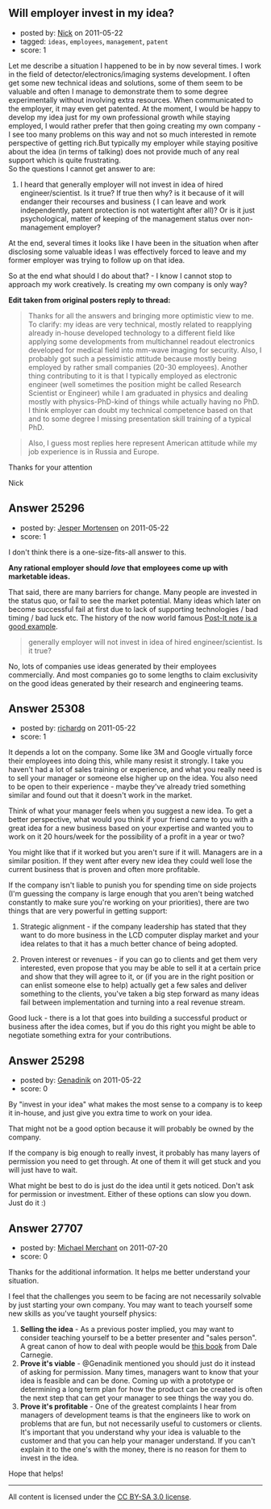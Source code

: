 ## Will employer invest in my idea?

- posted by: [Nick](https://stackexchange.com/users/-1/10695-nick) on 2011-05-22
- tagged: `ideas`, `employees`, `management`, `patent`
- score: 1

Let me describe a  situation I happened to be in by now several times. I work in the field of  detector/electronics/imaging systems development. I often get some new technical ideas and solutions, some of them seem to be valuable and often I manage to demonstrate them to some degree experimentally without involving extra resources. When  communicated to the employer, it may even get patented. At the moment, I would be happy to develop my idea just for my own professional growth while staying employed, I would rather prefer that then going creating my own company - I see too many problems on this way and not so much interested in remote perspective of getting rich.But typically my employer while staying positive  about the idea (in terms of talking) does not provide much of any real support which is quite frustrating.  
So the questions I cannot get answer to are:

1. I heard that generally employer will not invest in idea of hired engineer/scientist.
Is it true?
If true then why?
is it because of it will endanger their recourses and business ( I can leave and work independently, patent protection is not watertight after all)?
Or is it just psychological, matter of keeping of the management status over non-management employer?

At the end, several times it looks like I have been  in the situation when after disclosing some valuable ideas I was effectively forced to leave and my former employer was trying to follow up on that idea. 

So at the end what should I do about that? - I know I cannot stop to approach my work creatively. Is creating my own company is only way?

**Edit taken from original posters reply to thread:**
> Thanks for all the answers and bringing more optimistic view to me. To clarify: my ideas are very technical, mostly related to reapplying already in-house developed technology to a different field like applying some developments from multichannel readout electronics developed for medical field into mm-wave imaging for security. Also, I probably got such a pessimistic attitude because mostly being employed by rather small companies (20-30 employees). Another thing contributing to it is that I typically employed as electronic engineer (well sometimes the position might be called Research Scientist or Engineer) while I am graduated in physics and dealing mostly with physics-PhD-kind of things while actually having no PhD. I think employer can doubt my technical competence based on that and to some degree I missing presentation skill training of a typical PhD.

> Also, I guess most replies here represent American attitude while my job experience is in Russia and Europe.



Thanks for your attention

Nick


## Answer 25296

- posted by: [Jesper Mortensen](https://stackexchange.com/users/-1/1261-jesper-mortensen) on 2011-05-22
- score: 1

<p>I don't think there is a one-size-fits-all answer to this.</p>

<p><strong>Any rational employer should <em>love</em> that employees come up with marketable ideas.</strong></p>

<p>That said, there are many barriers for change. Many people are invested in the status quo, or fail to see the market potential. Many ideas which later on become successful fail at first due to lack of supporting technologies / bad timing / bad luck etc. The history of the now world famous <a href="http://en.wikipedia.org/wiki/Post-it_note#History" rel="nofollow">Post-It note is a good example</a>.</p>

<blockquote>
  <p>generally employer will not invest in idea of hired engineer/scientist. Is it true?</p>
</blockquote>

<p>No, lots of companies use ideas generated by their employees commercially. And most companies go to some lengths to claim exclusivity on the good ideas generated by their research and engineering teams.</p>



## Answer 25308

- posted by: [richardg](https://stackexchange.com/users/-1/10674-richardg) on 2011-05-22
- score: 1

It depends a lot on the company. Some like 3M and Google virtually force their employees into doing this, while many resist it strongly. I take you haven't had a lot of sales training or experience, and what you really need is to sell your manager or someone else higher up on the idea. You also need to be open to their experience - maybe they've already tried something similar and found out that it doesn't work in the market.

Think of what your manager feels when you suggest a new idea. To get a better perspective, what would you think if your friend came to you with a great idea for a new business based on your expertise and wanted you to work on it 20 hours/week for the possibility of a profit in a year or two? 

You might like that if it worked but you aren't sure if it will. Managers are in a similar position. If they went after every new idea they could well lose the current business that is proven and often more profitable.

If the company isn't liable to punish you for spending time on side projects (I'm guessing the company is large enough that you aren't being watched constantly to make sure you're working on your priorities), there are two things that are very powerful in getting support:

1. Strategic alignment - if the company leadership has stated that they want to do more business in the LCD computer display market and your idea relates to that it has a much better chance of being adopted.

2. Proven interest or revenues - if you can go to clients and get them very interested, even propose that you may be able to sell it at a certain price and show that they will agree to it, or (if you are in the right position or can enlist someone else to help) actually get a few sales and deliver something to the clients, you've taken a big step forward as many ideas fail between implementation and turning into a real revenue stream.

Good luck - there is a lot that goes into building a successful product or business after the idea comes, but if you do this right you might be able to negotiate something extra for your contributions.


## Answer 25298

- posted by: [Genadinik](https://stackexchange.com/users/-1/8929-genadinik) on 2011-05-22
- score: 0

By "invest in your idea" what makes the most sense to a company is to keep it in-house, and just give you extra time to work on your idea.

That might not be a good option because it will probably be owned by the company.

If the company is big enough to really invest, it probably has many layers of permission you need to get through.  At one of them it will get stuck and you will just have to wait.

What might be best to do is just do the idea until it gets noticed.  Don't ask for permission or investment.  Either of these options can slow you down. Just do it :)


## Answer 27707

- posted by: [Michael Merchant](https://stackexchange.com/users/-1/4601-michael-merchant) on 2011-07-20
- score: 0

Thanks for the additional information. It helps me better understand your situation.

I feel that the challenges you seem to be facing are not necessarily solvable by just starting your own company. You may want to teach yourself some new skills as you've taught yourself physics:

 1. **Selling the idea** - As a previous poster implied, you may want to consider teaching yourself to be a better presenter and "sales person". A great canon of how to deal with people would be [this book](http://www.amazon.com/How-Win-Friends-Influence-People/dp/0671723650) from Dale Carnegie.
 1. **Prove it's viable** - @Genadinik mentioned you should just do it instead of asking for permission. Many times, managers want to know that your idea is feasible and can be done. Coming up with a prototype or determining a long term plan for how the product can be created is often the next step that can get your manager to see things the way you do.
 1. **Prove it's profitable** - One of the greatest complaints I hear from managers of development teams is that the engineers like to work on problems that are fun, but not necessarily useful to customers or clients. It's important that you understand why your idea is valuable to the customer and that you can help your manager understand. If you can't explain it to the one's with the money, there is no reason for them to invest in the idea.

Hope that helps!



---

All content is licensed under the [CC BY-SA 3.0 license](https://creativecommons.org/licenses/by-sa/3.0/).

